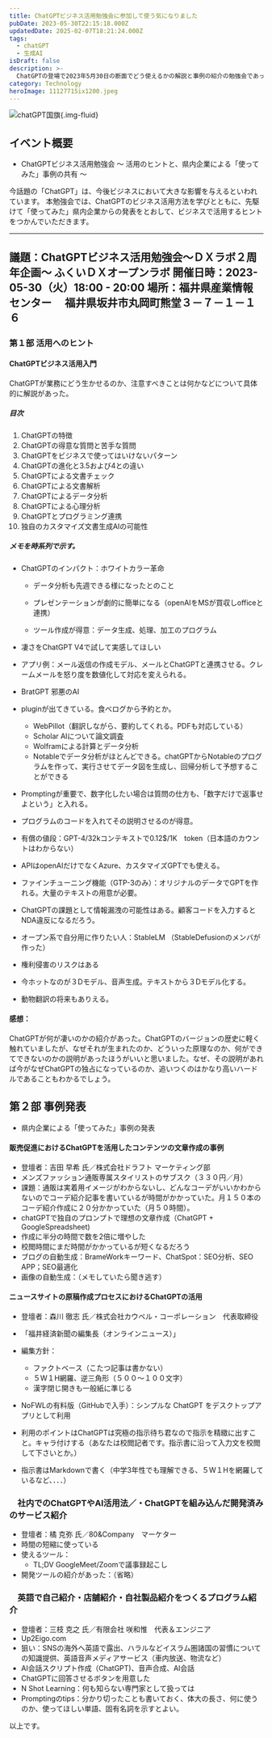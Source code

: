 ```yaml
---
title: ChatGPTビジネス活用勉強会に参加して使う気になりました
pubDate: 2023-05-30T22:15:18.000Z
updatedDate: 2025-02-07T18:21:24.000Z
tags:
  - chatGPT
  - 生成AI
isDraft: false
description: >-
  ChatGPTの登場で2023年5月30日の断面でどう使えるかの解説と事例の紹介の勉強会であった。ChatGPTを実業務で使われておられる方に登壇いただき、便利プラグインでChatGPTでできないことを補完してサービスを展開している事例を学ぶことができた。参加者１３０名とのこと。
category: Technology
heroImage: 11127715ix1200.jpeg
---
```


![chatGPT国旗](https://object-storage.tyo2.conoha.io/v1/nc_2520d9a1_blog-astro-assets/blog-astro-assets/11127715ix1200.jpeg){.img-fluid}


## イベント概要

- ChatGPTビジネス活用勉強会 ～ 活用のヒントと、県内企業による「使ってみた」事例の共有 ～

今話題の「ChatGPT」は、今後ビジネスにおいて大きな影響を与えるといわれています。
本勉強会では、ChatGPTのビジネス活用方法を学びとともに、先駆けて「使ってみた」県内企業からの発表をとおして、ビジネスで活用するヒントをつかんでいただきます。

---
議題：ChatGPTビジネス活用勉強会～ＤＸラボ２周年企画～ ふくいＤＸオープンラボ
開催日時：2023-05-30（火）18:00 - 20:00
場所：福井県産業情報センター 　福井県坂井市丸岡町熊堂３－７－１－１６
---


### 第１部 活用へのヒント

#### ChatGPTビジネス活用入門

ChatGPTが業務にどう生かせるのか、注意すべきことは何かなどについて具体的に解説があった。



##### 目次

1. ChatGPTの特徴
2. ChatGPTの得意な質問と苦手な質問
3. ChatGPTをビジネスで使ってはいけないパターン
4. ChatGPTの進化と3.5および4との違い
5. ChatGPTによる文書チェック
6. ChatGPTによる文書解析
7. ChatGPTによるデータ分析
8. ChatGPTによる心理分析
9. ChatGPTとプログラミング連携
10. 独自のカスタマイズ文書生成AIの可能性



##### メモを時系列で示す。

- ChatGPTのインパクト：ホワイトカラー革命
  - データ分析も先週できる様になったとのこと

  - プレゼンテーションが劇的に簡単になる（openAIをMSが買収しofficeと連携）

  - ツール作成が得意：データ生成、処理、加工のプログラム

- 凄さをChatGPT V4で試して実感してほしい

- アプリ例：メール返信の作成モデル、メールとChatGPTと連携させる。クレームメールを怒り度を数値化して対応を変えられる。

- BratGPT 邪悪のAI

- pluginが出てきている。食べログから予約とか。

  - WebPillot（翻訳しながら、要約してくれる。PDFも対応している）
  - Scholar AIについて論文調査
  - Wolframによる計算とデータ分析
  - Notableでデータ分析がほとんどできる。chatGPTからNotableのプログラムを作って、実行させてデータ図を生成し、回帰分析して予想することができる

- Promptingが重要で、数字化したい場合は質問の仕方も、「数字だけで返事せよという」と入れる。

- プログラムのコードを入れてその説明させるのが得意。

- 有償の値段：GPT-4/32kコンテキストで0.12$/1K　token（日本語のカウントはわからない）

- APIはopenAIだけでなくAzure、カスタマイズGPTでも使える。

- ファインチューニング機能（GTP-3のみ）：オリジナルのデータでGPTを作れる。大量のテキストの用意が必要。

- ChatGPTの課題として情報漏洩の可能性はある。顧客コードを入力するとNDA違反になるだろう。

- オープン系で自分用に作りたい人：StableLM （StableDefusionのメンバが作った）

- 権利侵害のリスクはある

- 今ホットなのが３Dモデル、音声生成。テキストから３Dモデル化する。

- 動物翻訳の将来もありえる。

#### 感想：

ChatGPTが何が凄いのかの紹介があった。ChatGPTのバージョンの歴史に軽く触れていましたが、なぜそれが生まれたのか、どういった原理なのか、何ができてできないのかの説明があったほうがいいと思いました。なぜ、その説明があれば今がなぜChatGPTの独占になっているのか、追いつくのはかなり高いハードルであることもわかるでしょう。

## 第２部 事例発表

- 県内企業による「使ってみた」事例の発表

#### 販売促進におけるChatGPTを活用したコンテンツの文章作成の事例

- 登壇者：吉田 早希 氏／株式会社ドラフト マーケティング部
- メンズファッション通販専属スタイリストのサブスク（３３０円／月）
- 課題：通販は実着用イメージがわからないし、どんなコーデがいいかわからないのでコーデ紹介記事を書いているが時間がかかっていた。月１５０本のコーデ紹介作成に２０分かかっていた（月５０時間）。
- chatGPTで独自のプロンプトで理想の文章作成（ChatGPT + GoogleSpreadsheet)
- 作成に半分の時間で数を2倍に増やした
- 校閲時間にまだ時間がかかっているが短くなるだろう
- ブログの自動生成：BrameWorkキーワード、ChatSpot：SEO分析、SEO APP；SEO最適化
- 画像の自動生成：（メモしていたら聞き逃す）



#### ニュースサイトの原稿作成プロセスにおけるChatGPTの活用

- 登壇者：森川 徹志 氏／株式会社カウベル・コーポレーション　代表取締役
- 「福井経済新聞の編集長（オンラインニュース）」
- 編集方針：
  - ファクトベース（こたつ記事は書かない）
  - ５W１H網羅、逆三角形（５００〜１００文字）
  - 漢字閉じ開きも一般紙に準じる

- NoFWLの有料版（GitHubで入手）：シンプルな ChatGPT をデスクトップアプリとして利用
- 利用のポイントはChatGPTは究極の指示待ち君なので指示を精緻に出すこと。キャラ付けする（あなたは校閲記者です。指示書に沿って入力文を校閲して下さいとか。）
- 指示書はMarkdownで書く（中学3年性でも理解できる、５W１Hを網羅しているなど、．．．）



### 　社内でのChatGPTやAI活用法／・ChatGPTを組み込んだ開発済みのサービス紹介

- 登壇者：橘 克弥 氏／80&Company　マーケター
- 時間の短縮に使っている
- 使えるツール：
  - TL;DV GoogleMeet/Zoomで議事録起こし
- 開発ツールの紹介があった：（省略）



### 　英語で自己紹介・店舗紹介・自社製品紹介をつくるプログラム紹介

- 登壇者：三枝 克之 氏／有限会社 咲和惟　代表＆エンジニア　
- Up2Eigo.com
- 狙い：SNSの海外へ英語で露出、ハラルなどイスラム圏諸国の習慣についての知識提供、英語音声メディアサービス（車内放送、物流など）
- AI会話スクリプト作成（ChatGPT)、音声合成、AI会話
- ChatGPTに回答させるボタンを用意した
- N Shot Learning：何も知らない専門家として扱っては
- Promptingのtips：分かり切ったことも書いておく、体大の長さ、何に使うのか、使ってほしい単語、固有名詞を示すとよい。

以上です。
